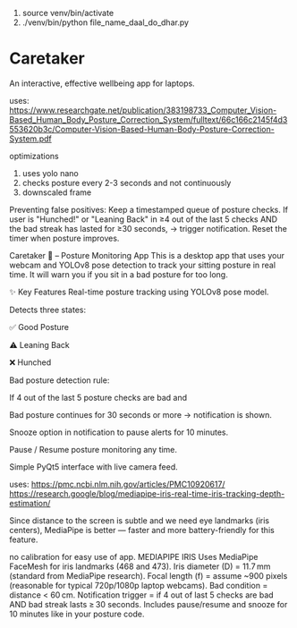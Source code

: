 <!-- launch -->
1. source venv/bin/activate
2. ./venv/bin/python file_name_daal_do_dhar.py

<!-- push branch every time a new one is created: git push -u origin "branch-name" -->

# Caretaker
An interactive, effective wellbeing app for laptops.

<!-- POSTURE -->
uses: https://www.researchgate.net/publication/383198733_Computer_Vision-Based_Human_Body_Posture_Correction_System/fulltext/66c166c2145f4d3553620b3c/Computer-Vision-Based-Human-Body-Posture-Correction-System.pdf

optimizations
1. uses yolo nano
2. checks posture every 2-3 seconds and not continuously
3. downscaled frame

Preventing false positives:
Keep a timestamped queue of posture checks.
If user is "Hunched!" or "Leaning Back" in ≥4 out of the last 5 checks
AND the bad streak has lasted for ≥30 seconds,
→ trigger notification.
Reset the timer when posture improves.

Caretaker 🎀 – Posture Monitoring App
This is a desktop app that uses your webcam and YOLOv8 pose detection to track your sitting posture in real time.
It will warn you if you sit in a bad posture for too long.

✨ Key Features
Real-time posture tracking using YOLOv8 pose model.

Detects three states:

✅ Good Posture

⚠️ Leaning Back

❌ Hunched

Bad posture detection rule:

If 4 out of the last 5 posture checks are bad and

Bad posture continues for 30 seconds or more → notification is shown.

Snooze option in notification to pause alerts for 10 minutes.

Pause / Resume posture monitoring any time.

Simple PyQt5 interface with live camera feed.

<!-- EYE DISTANCE -->
uses: 
https://pmc.ncbi.nlm.nih.gov/articles/PMC10920617/
https://research.google/blog/mediapipe-iris-real-time-iris-tracking-depth-estimation/

Since distance to the screen is subtle and we need eye landmarks (iris centers), MediaPipe is better — faster and more battery-friendly for this feature.

no calibration for easy use of app.
MEDIAPIPE IRIS
Uses MediaPipe FaceMesh for iris landmarks (468 and 473).
Iris diameter (D) = 11.7 mm (standard from MediaPipe research).
Focal length (f) = assume ~900 pixels (reasonable for typical 720p/1080p laptop webcams).
Bad condition = distance < 60 cm.
Notification trigger = if 4 out of last 5 checks are bad AND bad streak lasts ≥ 30 seconds.
Includes pause/resume and snooze for 10 minutes like in your posture code.

